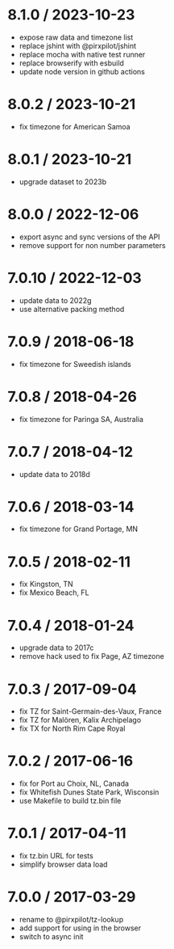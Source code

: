 
8.1.0 / 2023-10-23
==================

 * expose raw data and timezone list
 * replace jshint with @pirxpilot/jshint
 * replace mocha with native test runner
 * replace browserify with esbuild
 * update node version in github actions

8.0.2 / 2023-10-21
==================

 * fix timezone for American Samoa

8.0.1 / 2023-10-21
==================

 * upgrade dataset to 2023b

8.0.0 / 2022-12-06
==================

 * export async and sync versions of the API
 * remove support for non number parameters

7.0.10 / 2022-12-03
===================

 * update data to 2022g
 * use alternative packing method

7.0.9 / 2018-06-18
==================

 * fix timezone for Sweedish islands

7.0.8 / 2018-04-26
==================

 * fix timezone for Paringa SA, Australia

7.0.7 / 2018-04-12
==================

 * update data to 2018d

7.0.6 / 2018-03-14
==================

 * fix timezone for Grand Portage, MN

7.0.5 / 2018-02-11
==================

 * fix Kingston, TN
 * fix Mexico Beach, FL

7.0.4 / 2018-01-24
==================

 * upgrade data to 2017c
 * remove hack used to fix Page, AZ timezone

7.0.3 / 2017-09-04
==================

 * fix TZ for Saint-Germain-des-Vaux, France
 * fix TZ for Malören, Kalix Archipelago
 * fix TX for North Rim Cape Royal

7.0.2 / 2017-06-16
==================

 * fix for Port au Choix, NL, Canada
 * fix Whitefish Dunes State Park, Wisconsin
 * use Makefile to build tz.bin file

7.0.1 / 2017-04-11
==================

 * fix tz.bin URL for tests
 * simplify browser data load

7.0.0 / 2017-03-29
==================

 * rename to @pirxpilot/tz-lookup
 * add support for using in the browser
 * switch to async init
